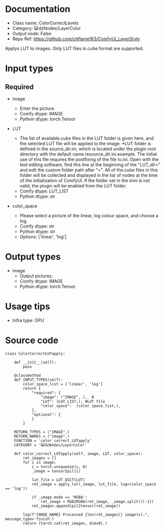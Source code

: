 # Documentation
- Class name: ColorCorrectLevels
- Category: 😺dzNodes/LayerColor
- Output node: False
- Repo Ref: https://github.com/chflame163/ComfyUI_LayerStyle

Applys LUT to images. Only LUT files in.cube format are supported.

# Input types
## Required

- image
    - Enter the picture.
    - Comfy dtype: IMAGE
    - Python dtype: torch.Tensor

- LUT
    - The list of available.cube files in the LUT folder is given here, and the selected LUT file will be applied to the image. *LUT folder is defined in the source_dir.ini, which is located under the plugin root directory with the default name resource_dir.ini.example. The initial use of this file requires the postfixing of the file to.ini. Open with the text editing software, find this line at the beginning of the "LUT_dir=" and edit the custom folder path after "=". All of the.cube files in this folder will be collected and displayed in the list of nodes at the time of the initialization of ComfyUI. If the folder set in the inini is not valid, the plugin will be enabled from the LUT folder.
    - Comfy dtype: LUT_LIST
    - Python dtype: str

- color_space
    - Please select a picture of the linear, log colour space, and choose a log.
    - Comfy dtype: str
    - Python dtype: str
    - Options: ['linear', 'log']

# Output types

- image
    - Output pictures.
    - Comfy dtype: IMAGE
    - Python dtype: torch.Tensor

# Usage tips
- Infra type: GPU

# Source code
```
class ColorCorrectLUTapply:

    def __init__(self):
        pass

    @classmethod
    def INPUT_TYPES(self):
        color_space_list = ['linear', 'log']
        return {
            "required": {
                "image": ("IMAGE", ),  #
                "LUT": (LUT_LIST,), #LUT file
                "color_space":  (color_space_list,),
            },
            "optional": {
            }
        }

    RETURN_TYPES = ("IMAGE",)
    RETURN_NAMES = ("image",)
    FUNCTION = 'color_correct_LUTapply'
    CATEGORY = '😺dzNodes/LayerColor'

    def color_correct_LUTapply(self, image, LUT, color_space):
        ret_images = []
        for i in image:
            i = torch.unsqueeze(i, 0)
            _image = tensor2pil(i)

            lut_file = LUT_DICT[LUT]
            ret_image = apply_lut(_image, lut_file, log=(color_space == 'log'))

            if _image.mode == 'RGBA':
                ret_image = RGB2RGBA(ret_image, _image.split()[-1])
            ret_images.append(pil2tensor(ret_image))

        log(f"{NODE_NAME} Processed {len(ret_images)} image(s).", message_type='finish')
        return (torch.cat(ret_images, dim=0),)

```